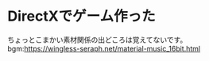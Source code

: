 # DirectXでゲーム作った
ちょっとこまかい素材関係の出どころは覚えてないです。
bgm:https://wingless-seraph.net/material-music_16bit.html
